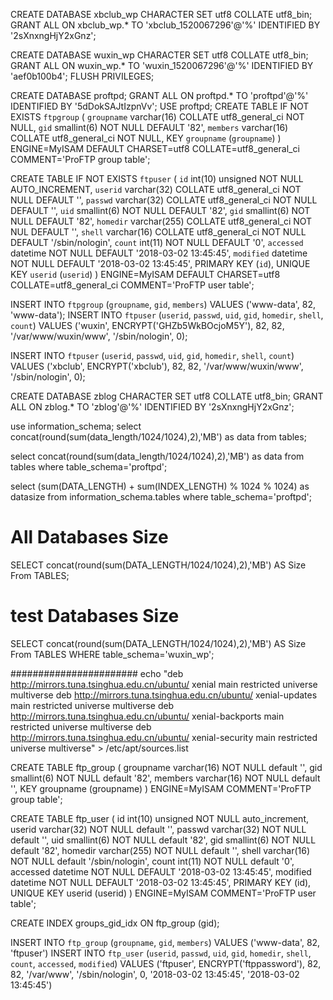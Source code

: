 CREATE DATABASE xbclub_wp CHARACTER SET utf8 COLLATE utf8_bin;
GRANT ALL ON xbclub_wp.* TO 'xbclub_1520067296'@'%' IDENTIFIED BY '2sXnxngHjY2xGnz';

CREATE DATABASE wuxin_wp CHARACTER SET utf8 COLLATE utf8_bin;
GRANT ALL ON wuxin_wp.* TO 'wuxin_1520067296'@'%' IDENTIFIED BY 'aef0b100b4';
FLUSH PRIVILEGES;

CREATE DATABASE proftpd;
GRANT ALL ON proftpd.* TO 'proftpd'@'%' IDENTIFIED BY '5dDokSAJtIzpnVv';
USE proftpd;
CREATE TABLE IF NOT EXISTS `ftpgroup` (
  `groupname` varchar(16) COLLATE utf8_general_ci NOT NULL,
  `gid` smallint(6) NOT NULL DEFAULT '82',
  `members` varchar(16) COLLATE utf8_general_ci NOT NULL,
  KEY `groupname` (`groupname`)
) ENGINE=MyISAM DEFAULT CHARSET=utf8 COLLATE=utf8_general_ci COMMENT='ProFTP group table';

CREATE TABLE IF NOT EXISTS `ftpuser` (
  `id` int(10) unsigned NOT NULL AUTO_INCREMENT,
  `userid` varchar(32) COLLATE utf8_general_ci NOT NULL DEFAULT '',
  `passwd` varchar(32) COLLATE utf8_general_ci NOT NULL DEFAULT '',
  `uid` smallint(6) NOT NULL DEFAULT '82',
  `gid` smallint(6) NOT NULL DEFAULT '82',
  `homedir` varchar(255) COLLATE utf8_general_ci NOT NUL DEFAULT '',
  `shell` varchar(16) COLLATE utf8_general_ci NOT NULL DEFAULT '/sbin/nologin',
  `count` int(11) NOT NULL DEFAULT '0',
  `accessed` datetime NOT NULL DEFAULT '2018-03-02 13:45:45',
  `modified` datetime NOT NULL DEFAULT '2018-03-02 13:45:45',
  PRIMARY KEY (`id`),
  UNIQUE KEY `userid` (`userid`)
) ENGINE=MyISAM  DEFAULT CHARSET=utf8 COLLATE=utf8_general_ci COMMENT='ProFTP user table';

INSERT INTO `ftpgroup` (`groupname`, `gid`, `members`) VALUES ('www-data', 82, 'www-data');
INSERT INTO `ftpuser` (`userid`, `passwd`, `uid`, `gid`, `homedir`, `shell`, `count`) VALUES ('wuxin', ENCRYPT('GHZb5WkBOcjoM5Y'), 82, 82, '/var/www/wuxin/www', '/sbin/nologin', 0);

INSERT INTO `ftpuser` (`userid`, `passwd`, `uid`, `gid`, `homedir`, `shell`, `count`) VALUES ('xbclub', ENCRYPT('xbclub'), 82, 82, '/var/www/wuxin/www', '/sbin/nologin', 0);


CREATE DATABASE zblog CHARACTER SET utf8 COLLATE utf8_bin;
GRANT ALL ON zblog.* TO 'zblog'@'%' IDENTIFIED BY '2sXnxngHjY2xGnz';

use information_schema;
select concat(round(sum(data_length/1024/1024),2),'MB') as data from tables;

select concat(round(sum(data_length/1024/1024),2),'MB') as data from tables where table_schema='proftpd';

select (sum(DATA_LENGTH) + sum(INDEX_LENGTH) % 1024 % 1024) as datasize from information_schema.tables
where table_schema='proftpd';


# All Databases Size
SELECT concat(round(sum(DATA_LENGTH/1024/1024),2),'MB') AS Size From TABLES;
# test Databases Size
SELECT concat(round(sum(DATA_LENGTH/1024/1024),2),'MB') AS Size From TABLES WHERE table_schema='wuxin_wp';


#######################
echo "deb http://mirrors.tuna.tsinghua.edu.cn/ubuntu/ xenial main restricted universe multiverse
deb http://mirrors.tuna.tsinghua.edu.cn/ubuntu/ xenial-updates main restricted universe multiverse
deb http://mirrors.tuna.tsinghua.edu.cn/ubuntu/ xenial-backports main restricted universe multiverse
deb http://mirrors.tuna.tsinghua.edu.cn/ubuntu/ xenial-security main restricted universe multiverse" > /etc/apt/sources.list

CREATE TABLE ftp_group (
  groupname varchar(16) NOT NULL default '',
  gid smallint(6) NOT NULL default '82',
  members varchar(16) NOT NULL default '',
  KEY groupname (groupname)
) ENGINE=MyISAM COMMENT='ProFTP group table';

CREATE TABLE ftp_user (
  id int(10) unsigned NOT NULL auto_increment,
  userid varchar(32) NOT NULL default '',
  passwd varchar(32) NOT NULL default '',
  uid smallint(6) NOT NULL default '82',
  gid smallint(6) NOT NULL default '82',
  homedir varchar(255) NOT NULL default '',
  shell varchar(16) NOT NULL default '/sbin/nologin',
  count int(11) NOT NULL default '0',
  accessed datetime NOT NULL DEFAULT '2018-03-02 13:45:45',
  modified datetime NOT NULL DEFAULT '2018-03-02 13:45:45',
  PRIMARY KEY (id),
  UNIQUE KEY userid (userid)
) ENGINE=MyISAM COMMENT='ProFTP user table';

CREATE INDEX groups_gid_idx ON ftp_group (gid);

INSERT INTO `ftp_group` (`groupname`, `gid`, `members`) VALUES ('www-data', 82, 'ftpuser')
INSERT INTO `ftp_user` (`userid`, `passwd`, `uid`, `gid`, `homedir`, `shell`, `count`, `accessed`, `modified`) VALUES ('ftpuser', ENCRYPT('ftppassword'), 82, 82, '/var/www', '/sbin/nologin', 0, '2018-03-02 13:45:45', '2018-03-02 13:45:45')


